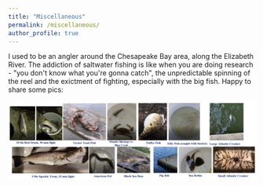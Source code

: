 ```yaml
---
title: "Miscellaneous"
permalink: /miscellaneous/
author_profile: true
---
```



I used to be an angler around the Chesapeake Bay area, along the Elizabeth River. The addiction of saltwater fishing is like when you are doing research - "you don't know what you're gonna catch", the unpredictable spinning of the reel and the exictment of fighting, especially with the big fish. Happy to share some pics:

![](/images/fishing.png)